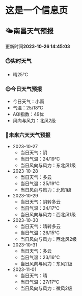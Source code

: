 # 这是一个信息页 
## 🌤️**南昌**天气预报
更新时间**2023-10-26 14:45:03**
### ⏱️实时天气
- 晴25℃
### 😊今日天气预报
- 今日天气：小雨
- 气温：25/18℃
- AQI指数：49优
- 风向与风力：北风2级
### 🤩未来六天天气预报
- 2023-10-27
  - 当日天气：阴
  - 当日气温：24/19℃
  - 当日风向与风力：东北风1级
- 2023-10-28
  - 当日天气：多云
  - 当日气温：25/19℃
  - 当日风向与风力：北风1级
- 2023-10-29
  - 当日天气：阴转多云
  - 当日气温：24/17℃
  - 当日风向与风力：西北风1级
- 2023-10-30
  - 当日天气：晴转多云
  - 当日气温：26/15℃
  - 当日风向与风力：西北风2级
- 2023-10-31
  - 当日天气：多云
  - 当日气温：23/16℃
  - 当日风向与风力：东风2级
- 2023-11-01
  - 当日天气：晴
  - 当日气温：27/17℃
  - 当日风向与风力：微风2级

